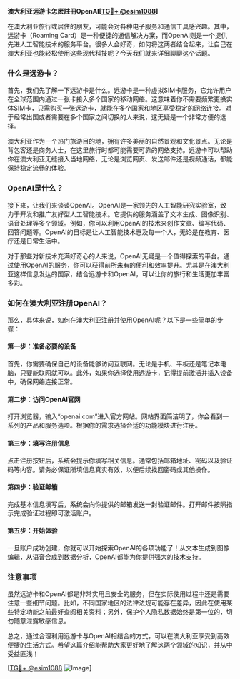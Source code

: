 **澳大利亚远游卡怎麽註冊OpenAI[[TG💪+ @esim1088](https://t.me/s/esim1088)]**

在澳大利亚旅行或居住的朋友，可能会对各种电子服务和通信工具感兴趣。其中，远游卡（Roaming Card）是一种便捷的通信解决方案，而OpenAI则是一个提供先进人工智能技术的服务平台。很多人会好奇，如何将这两者结合起来，让自己在澳大利亚也能轻松使用这些现代科技呢？今天我们就来详细聊聊这个话题。

### 什么是远游卡？

首先，我们先了解一下远游卡是什么。远游卡是一种虚拟SIM卡服务，它允许用户在全球范围内通过一张卡接入多个国家的移动网络。这意味着你不需要频繁更换实体SIM卡，只需购买一张远游卡，就能在多个国家和地区享受稳定的网络连接。对于经常出国或者需要在多个国家之间切换的人来说，这无疑是一个非常方便的选择。

澳大利亚作为一个热门旅游目的地，拥有许多美丽的自然景观和文化景点。无论是背包客还是商务人士，在这里旅行时都可能需要可靠的网络支持。远游卡可以帮助你在澳大利亚无缝接入当地网络，无论是浏览网页、发送邮件还是视频通话，都能保持稳定流畅的体验。

### OpenAI是什么？

接下来，让我们来谈谈OpenAI。OpenAI是一家领先的人工智能研究实验室，致力于开发和推广友好型人工智能技术。它提供的服务涵盖了文本生成、图像识别、语音处理等多个领域。例如，你可以利用OpenAI的技术来创作文章、编写代码、回答问题等。OpenAI的目标是让人工智能技术惠及每一个人，无论是在教育、医疗还是日常生活中。

对于那些对新技术充满好奇心的人来说，OpenAI无疑是一个值得探索的平台。通过使用OpenAI的服务，你可以获得前所未有的便利和效率提升。尤其是在澳大利亚这样信息发达的国家，结合远游卡和OpenAI，可以让你的旅行和生活更加丰富多彩。

### 如何在澳大利亚注册OpenAI？

那么，具体来说，如何在澳大利亚注册并使用OpenAI呢？以下是一些简单的步骤：

#### 第一步：准备必要的设备

首先，你需要确保自己的设备能够访问互联网。无论是手机、平板还是笔记本电脑，只要能联网就可以。此外，如果你选择使用远游卡，记得提前激活并插入设备中，确保网络连接正常。

#### 第二步：访问OpenAI官网

打开浏览器，输入“openai.com”进入官方网站。网站界面简洁明了，你会看到一系列的产品和服务选项。根据你的需求选择合适的功能模块进行注册。

#### 第三步：填写注册信息

点击注册按钮后，系统会提示你填写相关信息。通常包括邮箱地址、密码以及验证码等内容。请务必保证所填信息真实有效，以便后续找回密码或其他操作。

#### 第四步：验证邮箱

完成基本信息填写后，系统会向你提供的邮箱发送一封验证邮件。打开邮件按照指示完成验证过程即可激活账户。

#### 第五步：开始体验

一旦账户成功创建，你就可以开始探索OpenAI的各项功能了！从文本生成到图像编辑，从语音合成到数据分析，OpenAI都能为你提供强大的技术支持。

### 注意事项

虽然远游卡和OpenAI都是非常实用且安全的服务，但在实际使用过程中还是需要注意一些细节问题。比如，不同国家地区的法律法规可能存在差异，因此在使用某些特定功能之前最好查阅相关资料；另外，保护个人隐私数据始终是第一位的，切勿随意泄露敏感信息。

总之，通过合理利用远游卡与OpenAI相结合的方式，可以在澳大利亚享受到高效便捷的生活方式。希望这篇介绍能帮助大家更好地了解这两个领域的知识，并从中受益匪浅！

[[TG💪+ @esim1088](https://t.me/s/esim1088) ![Image](https://i.postimg.cc/4NQfJmqS/Snipaste-2025-05-13-00-14-12.png)]